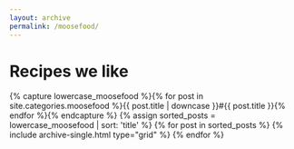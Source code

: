 ```yaml
---
layout: archive
permalink: /moosefood/
---
```


# Recipes we like

<div class="tiles">
{% capture lowercase_moosefood %}{% for post in site.categories.moosefood %}{{ post.title | downcase }}#{{ post.title }}{% endfor %}{% endcapture %}
{% assign sorted_posts = lowercase_moosefood | sort: 'title' %}
{% for post in sorted_posts %}
  {% include archive-single.html type="grid" %}
{% endfor %}
</div><!-- /.tiles -->
